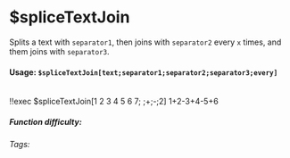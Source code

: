 # $spliceTextJoin
Splits a text with `separator1`, then joins with `separator2` every `x` times, and them joins with `separator3`.

#### Usage: `$spliceTextJoin[text;separator1;separator2;separator3;every]`
<br/>
<discord-messages>
	<discord-message :bot="false" role-color="#ffcc9a" author="Member">
		!!exec $spliceTextJoin[1 2 3 4 5 6 7; ;+;-;2]
	</discord-message>
	<discord-message :bot="true" role-color="#0099ff" author="Custom Command" avatar="https://media.discordapp.net/avatars/725721249652670555/781224f90c3b841ba5b40678e032f74a.webp">
		1+2-3+4-5+6
	</discord-message>
</discord-messages>

##### Function difficulty: <Badge type="danger" text="Difficult" vertical="middle" /> 
###### Tags: <Badge type="tip" text="textsplit" vertical="middle" /> <Badge type="tip" text="splice" vertical="middle" />